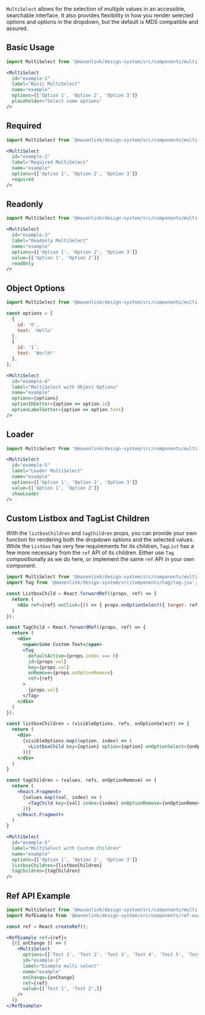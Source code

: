 `MultiSelect` allows for the selection of multiple values in an accessible, searchable interface. It also provides flexibility in how you render selected options and options in the dropdown, but the default is MDS compatible and assured.

## Basic Usage
```jsx
import MultiSelect from '@mavenlink/design-system/src/components/multi-select/multi-select.jsx';

<MultiSelect
  id="example-1"
  label="Basic MultiSelect"
  name="example"
  options={['Option 1', 'Option 2', 'Option 3']}
  placeholder="Select some options"
/>
```

## Required
```jsx
import MultiSelect from '@mavenlink/design-system/src/components/multi-select/multi-select.jsx';

<MultiSelect
  id="example-2"
  label="Required MultiSelect"
  name="example"
  options={['Option 1', 'Option 2', 'Option 3']}
  required
/>
```

## Readonly
```jsx
import MultiSelect from '@mavenlink/design-system/src/components/multi-select/multi-select.jsx';

<MultiSelect
  id="example-3"
  label="Readonly MultiSelect"
  name="example"
  options={['Option 1', 'Option 2', 'Option 3']}
  value={['Option 1', 'Option 2']}
  readOnly
/>
```

## Object Options
```jsx
import MultiSelect from '@mavenlink/design-system/src/components/multi-select/multi-select.jsx';

const options = [
  {
    id: '0',
    text: 'Hello'
  },
  {
    id: '1',
    text: 'World!'
  },
];

<MultiSelect
  id="example-4"
  label="MultiSelect with Object Options"
  name="example"
  options={options}
  optionIDGetter={option => option.id}
  optionLabelGetter={option => option.text}
/>
```

## Loader
```jsx
import MultiSelect from '@mavenlink/design-system/src/components/multi-select/multi-select.jsx';

<MultiSelect
  id="example-5"
  label="Loader MultiSelect"
  name="example"
  options={['Option 1', 'Option 2', 'Option 3']}
  value={['Option 1', 'Option 2']}
  showLoader
/>
```

## Custom Listbox and TagList Children
With the `listboxChildren` and `tagChildren` props, you can provide your own function for rendering both the dropdown options and the selected values. While the `Listbox` has very few requirements for its children, `TagList` has a few more necessary from the `ref` API of its children. Either use `Tag` compositionally as we do here, or implement the same `ref` API in your own component.

```jsx
import MultiSelect from '@mavenlink/design-system/src/components/multi-select/multi-select.jsx';
import Tag from '@mavenlink/design-system/src/components/tag/tag.jsx';

const ListboxChild = React.forwardRef((props, ref) => {
  return (
    <div ref={ref} onClick={() => { props.onOptionSelect({ target: ref }) }}>{props.option}</div>
  )
});

const TagChild = React.forwardRef((props, ref) => {
  return (
    <div>
      <span>Some Custom Text</span>
      <Tag
        defaultActive={props.index === 0}
        id={props.val}
        key={props.val}
        onRemove={props.onOptionRemove}
        ref={ref}
      >
        {props.val}
      </Tag>
    </div>
  )
});

const listboxChildren = (visibleOptions, refs, onOptionSelect) => {
  return (
    <div>
      {visibleOptions.map((option, index) => (
        <ListboxChild key={option} option={option} onOptionSelect={onOptionSelect} ref={refs[index]} />
      ))}
    </div>
  )
}

const tagChildren = (values, refs, onOptionRemove) => {
  return (
    <React.Fragment>
      {values.map((val, index) => (
        <TagChild key={val} index={index} onOptionRemove={onOptionRemove} val={val} ref={refs[index]} />
      ))}
    </React.Fragment>
  )
}

<MultiSelect
  id="example-5"
  label="MultiSelect with Custom Children"
  name="example"
  options={['Option 1', 'Option 2', 'Option 3']}
  listboxChildren={listboxChildren}
  tagChildren={tagChildren}
/>
```

## Ref API Example

```jsx
import MultiSelect from '@mavenlink/design-system/src/components/multi-select/multi-select.jsx';
import RefExample from '@mavenlink/design-system/src/components/ref-example/ref-example.jsx';

const ref = React.createRef();

<RefExample ref={ref}>
  {({ onChange }) => (
    <MultiSelect
      options={['Test 1', 'Test 2', 'Test 3', 'Test 4', 'Test 5', 'Test 6', 'Test 7', 'Test 8', 'Test 9', 'Test 10', 'Test 11', 'Test 12', 'Test 13', 'Test 14', 'Test 15', 'Test 16', 'Test 17', 'Test 18', 'Test 19', 'Test 20', 'Test 79163871268371687326137812763818894792384723978',]}
      id="example-1"
      label="Example multi select"
      name="example"
      onChange={onChange}
      ref={ref}
      value={['Test 1', 'Test 2',]}
    />
  )}
</RefExample>
```
